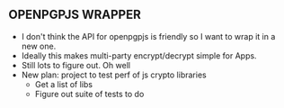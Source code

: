 ## OPENPGPJS WRAPPER

* I don't think the API for openpgpjs is friendly so I want to wrap it in a new one. 
* Ideally this makes multi-party encrypt/decrypt simple for Apps.
* Still lots to figure out. Oh well
* New plan: project to test perf of js crypto libraries
  * Get a list of libs
  * Figure out suite of tests to do
